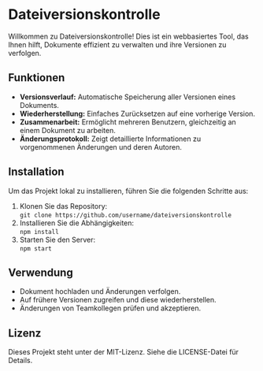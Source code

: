 # Dateiversionskontrolle

Willkommen zu Dateiversionskontrolle! Dies ist ein webbasiertes Tool, das Ihnen hilft, Dokumente effizient zu verwalten und ihre Versionen zu verfolgen.

## Funktionen

- **Versionsverlauf:** Automatische Speicherung aller Versionen eines Dokuments.
- **Wiederherstellung:** Einfaches Zurücksetzen auf eine vorherige Version.
- **Zusammenarbeit:** Ermöglicht mehreren Benutzern, gleichzeitig an einem Dokument zu arbeiten.
- **Änderungsprotokoll:** Zeigt detaillierte Informationen zu vorgenommenen Änderungen und deren Autoren.

## Installation

Um das Projekt lokal zu installieren, führen Sie die folgenden Schritte aus:

1. Klonen Sie das Repository:  
   `git clone https://github.com/username/dateiversionskontrolle`
2. Installieren Sie die Abhängigkeiten:  
   `npm install`
3. Starten Sie den Server:  
   `npm start`

## Verwendung

- Dokument hochladen und Änderungen verfolgen.
- Auf frühere Versionen zugreifen und diese wiederherstellen.
- Änderungen von Teamkollegen prüfen und akzeptieren.

## Lizenz

Dieses Projekt steht unter der MIT-Lizenz. Siehe die LICENSE-Datei für Details.
